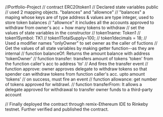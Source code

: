 //Portfolio-Project
// contract ERC20token1
// Declared state variables public
// used 2 mapping objects. "balances" and "allownce"
// "balances" a maping whose keys are of type address & values are type integer, used to store token balances
// "allownce" it includes all the accounts approved to withdraw from owner's acc + how many tokens to withdraw
// set the values of state variables in the constructor
// token1name: Token1
// token1Symbol: TK1
// token1TotalSupply=100;
// token1decimals = 18;
// Used a modifier names "onlyOwner" to set owner as the caller of fuctions
// Get the values of all state variables by making getter function--as they are internal
// function balanceOf: Returns the amount balance with address 'tokenOwner'
// function transfer: transfers amount of tokens 'token' from the function caller's acc to address 'to'
// And fires the transfer event
// function approve: owner approves delegate to withdraw tokens so that spender can withdraw tokens from function caller's acc. upto amount 'tokens'
// on success, must fire an event
// function allowance: get number of tokens approved for witdrawl.
// function transferFrom: It allows a delegate approved for withdrawal to transfer owner funds to a third-party account

// Finally deployed the contract through remix-Ethereum IDE to Rinkeby testnet. Further verified and published the contract.